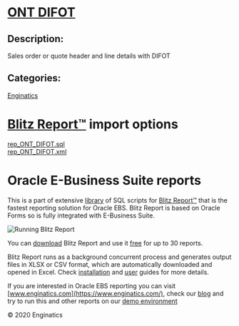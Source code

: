 # [ONT DIFOT](https://www.enginatics.com/reports/ont-difot/)
## Description: 
Sales order or quote header and line details with DIFOT

## Categories: 
[Enginatics](https://www.enginatics.com/library/?pg=1&category[]=Enginatics)
# [Blitz Report™](https://www.enginatics.com/blitz-report/) import options
[rep_ONT_DIFOT.sql](https://www.enginatics.com/export/ont-difot/)\
[rep_ONT_DIFOT.xml](https://www.enginatics.com/xml/ont-difot/)
# Oracle E-Business Suite reports

This is a part of extensive [library](https://www.enginatics.com/library/) of SQL scripts for [Blitz Report™](https://www.enginatics.com/blitz-report/) that is the fastest reporting solution for Oracle EBS. Blitz Report is based on Oracle Forms so is fully integrated with E-Business Suite. 

![Running Blitz Report](https://www.enginatics.com/wp-content/uploads/2018/01/Running-blitz-report.png) 

You can [download](https://www.enginatics.com/download/) Blitz Report and use it [free](https://www.enginatics.com/pricing/) for up to 30 reports. 

Blitz Report runs as a background concurrent process and generates output files in XLSX or CSV format, which are automatically downloaded and opened in Excel. Check [installation](https://www.enginatics.com/installation-guide/) and [user](https://www.enginatics.com/user-guide/) guides for more details.

If you are interested in Oracle EBS reporting you can visit [www.enginatics.com](https://www.enginatics.com/), check our [blog](https://www.enginatics.com/blog/) and try to run this and other reports on our [demo environment](http://demo.enginatics.com/)

© 2020 Enginatics